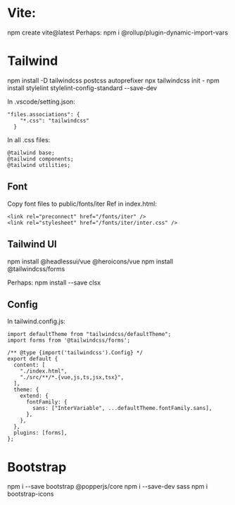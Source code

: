 
# Vite:
npm create vite@latest
Perhaps:
npm i @rollup/plugin-dynamic-import-vars

# Tailwind
npm install -D tailwindcss postcss autoprefixer
npx tailwindcss init -
npm install stylelint stylelint-config-standard --save-dev


In .vscode/setting.json:
```
"files.associations": {
    "*.css": "tailwindcss"
  }
```
In all .css files:
```
@tailwind base;
@tailwind components;
@tailwind utilities;
```

## Font

Copy font files to public/fonts/iter
Ref in index.html:
```
<link rel="preconnect" href="/fonts/iter" />
<link rel="stylesheet" href="/fonts/iter/inter.css" />
```

## Tailwind UI
npm install @headlessui/vue @heroicons/vue
npm install @tailwindcss/forms



Perhaps:
npm install --save clsx


## Config
In tailwind.config.js:
```
import defaultTheme from "tailwindcss/defaultTheme";
import forms from '@tailwindcss/forms';

/** @type {import('tailwindcss').Config} */
export default {
  content: [
    "./index.html",
    "./src/**/*.{vue,js,ts,jsx,tsx}",
  ],
  theme: {
    extend: {
      fontFamily: {
        sans: ["InterVariable", ...defaultTheme.fontFamily.sans],
      },
    },
  },
  plugins: [forms],
};

```

# Bootstrap
npm i --save bootstrap @popperjs/core
npm i --save-dev sass
npm i bootstrap-icons

